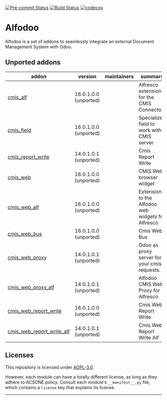 
<!-- /!\ Non OCA Context : Set here the badge of your runbot / runboat instance. -->
[![Pre-commit Status](https://github.com/acsone/alfodoo/actions/workflows/pre-commit.yml/badge.svg?branch=16.0)](https://github.com/acsone/alfodoo/actions/workflows/pre-commit.yml?query=branch%3A16.0)
[![Build Status](https://github.com/acsone/alfodoo/actions/workflows/test.yml/badge.svg?branch=16.0)](https://github.com/acsone/alfodoo/actions/workflows/test.yml?query=branch%3A16.0)
[![codecov](https://codecov.io/gh/acsone/alfodoo/branch/16.0/graph/badge.svg)](https://codecov.io/gh/acsone/alfodoo)
<!-- /!\ Non OCA Context : Set here the badge of your translation instance. -->

<!-- /!\ do not modify above this line -->

# Alfodoo

Alfodoo is a set of addons to seamlessly integrate an external Document Management System with Odoo.



<!-- /!\ do not modify below this line -->

<!-- prettier-ignore-start -->

[//]: # (addons)

Unported addons
---------------
addon | version | maintainers | summary
--- | --- | --- | ---
[cmis_alf](cmis_alf/) | 16.0.1.0.0 (unported) |  | Alfresco extension for the CMIS Connector
[cmis_field](cmis_field/) | 16.0.1.0.0 (unported) |  | Specialized field to work with a CMIS server
[cmis_report_write](cmis_report_write/) | 14.0.1.0.1 (unported) |  | Cmis Report Write
[cmis_web](cmis_web/) | 16.0.1.0.0 (unported) |  | CMIS Web browser widget
[cmis_web_alf](cmis_web_alf/) | 16.0.1.0.0 (unported) |  | Extensions to the Alfodoo web widgets for Alfresco
[cmis_web_bus](cmis_web_bus/) | 16.0.1.0.0 (unported) |  | Cmis Web Bus
[cmis_web_proxy](cmis_web_proxy/) | 14.0.1.0.1 (unported) |  | Odoo as proxy server for your cmis requests.
[cmis_web_proxy_alf](cmis_web_proxy_alf/) | 14.0.1.0.1 (unported) |  | Alfodoo CMIS Web Proxy for Alfresco
[cmis_web_report_write](cmis_web_report_write/) | 16.0.1.0.0 (unported) |  | Cmis Web Report Write
[cmis_web_report_write_alf](cmis_web_report_write_alf/) | 14.0.1.0.1 (unported) |  | Cmis Web Report Write Alf

[//]: # (end addons)

<!-- prettier-ignore-end -->

## Licenses

This repository is licensed under [AGPL-3.0](LICENSE).

However, each module can have a totally different license, as long as they adhere to ACSONE
policy. Consult each module's `__manifest__.py` file, which contains a `license` key
that explains its license.

----
<!-- /!\ Non OCA Context : Set here the full description of your organization. -->

